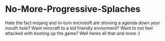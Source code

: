 # No-More-Progressive-Splaches
Hate the fact mojang and in-turn microsoft are shoving a agenda down your mouth hole? Want mincraft to a kid friendly enviorment? Want to not feel attacked with booting up the game? Well heres all that and more :) 
